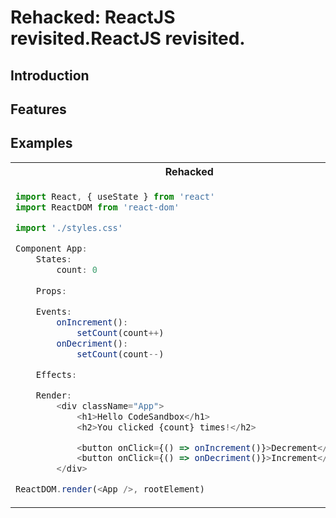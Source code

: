 # Rehacked: ReactJS revisited.ReactJS revisited.

## Introduction

## Features

## Examples
<table style="table-layout: fixed; width: 100%">
  <tr>
  <th>Rehacked</th>
  <th>React</th>
  </tr>

  <tr>
  <td>

```javascript
import React, { useState } from 'react'
import ReactDOM from 'react-dom'

import './styles.css'

Component App:
    States:
        count: 0
    
    Props:

    Events:
        onIncrement():
            setCount(count++)
        onDecriment():
            setCount(count--)

    Effects:

    Render:
        <div className="App">
            <h1>Hello CodeSandbox</h1>
            <h2>You clicked {count} times!</h2>

            <button onClick={() => onIncrement()}>Decrement</button>
            <button onClick={() => onDecriment()}>Increment</button>
        </div>

ReactDOM.render(<App />, rootElement)
```

  </td>

  <td>

```javascript
import React, { useState } from "react";
import ReactDOM from "react-dom";

import "./styles.css";

function App() {
  const [count, setCount] = useState(0);

  return (
    <div className="App">
      <h1>Hello CodeSandbox</h1>
      <h2>You clicked {count} times!</h2>

      <button onClick={() => setCount(count - 1)}>Decrement</button>
      <button onClick={() => setCount(count + 1)}>Increment</button>
    </div>
  );
}

const rootElement = document.getElementById("root");
ReactDOM.render(<App />, rootElement);
```

  </td>

  </tr>
</table>